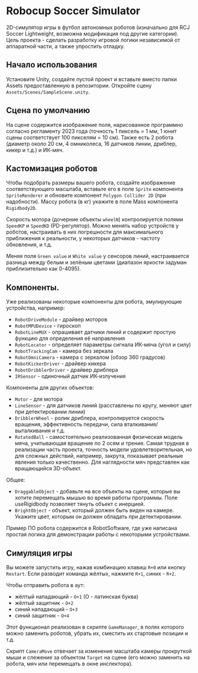 # Robocup Soccer Simulator
2D-симулятор игры в футбол автономных роботов (изначально для RCJ Soccer Lightweight, возможна модификация под другие категории). Цель проекта - сделать разработку игровой логики независимой от аппаратной части, а также упростить отладку.

## Начало использования
Установите Unity, создайте пустой проект и вставьте вместо папки Assets предоставленную в репозитории.
Откройте сцену `Assets/Scenes/SampleScene.unity`.

## Сцена по умолчанию
На сцене содержится изображение поля, нарисованное программно согласно регламенту 2023 года (точность 1 пиксель = 1 мм, 1 юнит сцены соответствует 100 пикселям = 10 см). Также есть 2 робота (диаметр около 20 см, 4 омниколеса, 16 датчиков линии, дриблер, кикер и т.д.) и ИК-мяч.

## Кастомизация роботов
Чтобы подобрать размеры вашего робота, создайте изображение соответствующего масштаба, вставьте его в поле `Sprite` компонента `SpriteRenderer` и обновите компонент `Polygon Collider 2D` (при надобности). Массу робота (в кг) укажите в поле Mass компонента `Rigidbody2D`.

Скорость мотора (дочерние объекты `wheelN`) контролируется полями `SpeedKP` и `SpeedKD` (PD-регулятор). Можно менять набор устройств у роботов, настраивать в них погрешности для максимального приближения к реальности, у некоторых датчиков - частоту обновления, и т.д.

Меняя поля `Green value` и `White value` у сенсоров линий, настраивается разница между белым и зелёным цветами (диапазон яркости задуман приблизительно как 0-4095).

## Компоненты.
Уже реализованы некоторые компоненты для робота, эмулирующие устройства, например:
* `RobotDriveModule` - драйвер моторов
* `RobotMPUDevice` - гироскоп
* `RobotLineMUX` - опрашивает датчики линий и содержит простую функцию для определения её направления
* `RobotLocator` - определяет параметры сигнала ИК-мяча (угол и силу)
* `RobotTrackingCam` - камера без зеркала
* `RobotOmniCamera` - камера с зеркалом (обзор 360 градусов)
* `RobotKickerDriver` - драйвер кикера
* `RobotDribblerDriver` - драйвер дриблера
* `IRSensor` - одиночный датчик ИК-излучения

Компоненты для других объектов:
* `Motor` - для мотора
* `LineSensor` - для датчиков линий (расставлены по кругу, меняют цвет при детектировании линии)
* `DribblerWheel` - ролик дриблера, контролируется скорость вращения, эффективность передачи, сила вталкивания/выталкивания и т.д.
* `RotatedBall` - самостоятельно реализованная физическая модель мяча, учитывающая вращение по 2 осям и трение. Самая трудная в реализации часть проекта, точность модели удовлетворительная, но для сложных действий, например, закрута, показывает реальные явления только качественно. Для наглядности мяч представлен как вращающийся 3D-объект.

Общее:
* `DraggableObject` - добавьте на все объекты на сцене, которые вы хотите перемещать мышью во время работы программы. Поле useRigidbody позволяет тянуть объект с инерцией.
* `BrightObject` - объект, который должен быть виден на камере. Укажите цвет, которым он должен обладать при детектировании.

Пример ПО робота содержится в RobotSoftware, где уже написана простая логика для демонстрации работы с некоторыми устройствами.

## Симуляция игры
Вы можете запустить игру, нажав комбинацию клавиш `R+0` или кнопку `Restart`. Если разводит команда жёлтых, нажмите `R+1`, синих - `R+2`.

Чтобы отправить робота в аут:
* жёлтый нападающий - `O+1` (O - латинская буква)
* жёлтый защитник - `O+2`
* синий нападающий - `O+3`
* синий защитник - `O+4`

Этот функционал реализован в скрипте `GameManager`, в полях которого можно заменить роботов, убрать их, сместить их стартовые позиции и т.д.

Скрипт `CameraMove` отвечает за изменение масштаба камеры прокруткой мыши и слежение за объектом `Target` на сцене (его можно заменить на робота, мяч или перемещать в окне инспектора).
